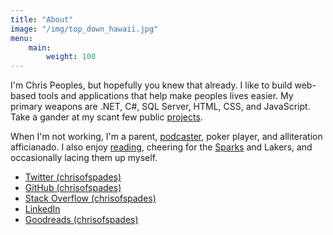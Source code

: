 ```yaml
---
title: "About"
image: "/img/top_down_hawaii.jpg"
menu:
    main:
        weight: 100
---
```

I'm Chris Peoples, but hopefully you knew that already. I like to build web-based tools and applications that help make peoples lives easier. My primary weapons are .NET, C#, SQL Server, HTML, CSS, and JavaScript. Take a gander at my scant few public [projects](/projects).

When I'm not working, I'm a parent, [podcaster](http://fatherdaughterbookclub.com), poker player, and alliteration afficianado. I also enjoy [reading](https://www.goodreads.com/chrisofspades), cheering for the [Sparks](http://sparks.wnba.com) and Lakers, and occasionally lacing them up myself.


<ul class="list-unstyled fa-ul">
    <li><a href="https://twitter.com/chrisofspades"><i class="fab fa-twitter"></i> Twitter (chrisofspades)</a></li>
    <li><a href="https://github.com/chrisofspades"><i class="fab fa-github"></i> GitHub (chrisofspades)</a></li>
    <li><a href="https://stackoverflow.com/users/2614/chrisofspades"><i class="fab fa-stack-overflow"></i> Stack Overflow (chrisofspades)</a></li>
    <li><a href="http://www.linkedin.com/in/chrisofspades"><i class="fab fa-linkedin"></i> LinkedIn</a></li>
    <li><a href="https://www.goodreads.com/chrisofspades"><i class="fas fa-book"></i> Goodreads (chrisofspades)</a></li>
</ul>